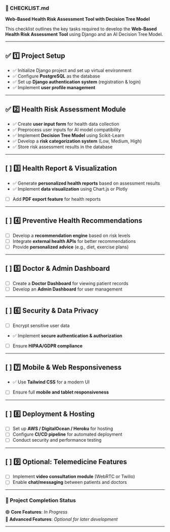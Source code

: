### **📌 CHECKLIST.md**

**Web-Based Health Risk Assessment Tool with Decision Tree Model**

This checklist outlines the key tasks required to develop the **Web-Based Health Risk Assessment Tool** using Django and an AI Decision Tree Model.

---

## ✅ **1️⃣ Project Setup**

- ✅ Initialize Django project and set up virtual environment
- ✅ Configure **PostgreSQL** as the database
- ✅ Set up **Django authentication system** (registration & login)
- ✅ Implement **user profile management**

---

## ✅ **2️⃣ Health Risk Assessment Module**

- ✅ Create **user input form** for health data collection
- ✅ Preprocess user inputs for AI model compatibility
- ✅ Implement **Decision Tree Model** using Scikit-Learn
- ✅ Develop a **risk categorization system** (Low, Medium, High)
- ✅ Store risk assessment results in the database

---

## [ ] **3️⃣ Health Report & Visualization**

- ✅ Generate **personalized health reports** based on assessment results
- ✅ Implement **data visualization** using Chart.js or Plotly
- [ ] Add **PDF export feature** for health reports

---

## [ ] **4️⃣ Preventive Health Recommendations**

- [ ] Develop a **recommendation engine** based on risk levels
- [ ] Integrate **external health APIs** for better recommendations
- [ ] Provide **personalized advice** (e.g., diet, exercise plans)

---

## [ ] **5️⃣ Doctor & Admin Dashboard**

- [ ] Create a **Doctor Dashboard** for viewing patient records
- [ ] Develop an **Admin Dashboard** for user management

---

## [ ] **6️⃣ Security & Data Privacy**

- [ ] Encrypt sensitive user data
- ✅ Implement **secure authentication & authorization**
- [ ] Ensure **HIPAA/GDPR compliance**

---

## [ ] **7️⃣ Mobile & Web Responsiveness**

- ✅ Use **Tailwind CSS** for a modern UI
- [ ] Ensure full **mobile and tablet responsiveness**

---

## [ ] **8️⃣ Deployment & Hosting**

- [ ] Set up **AWS / DigitalOcean / Heroku** for hosting
- [ ] Configure **CI/CD pipeline** for automated deployment
- [ ] Conduct security and performance testing

---

## [ ] **9️⃣ Optional: Telemedicine Features**

- [ ] Implement **video consultation module** (WebRTC or Twilio)
- [ ] Enable **chat/messaging** between patients and doctors

---

### **🚀 Project Completion Status**

🟢 **Core Features**: _In Progress_  
🔵 **Advanced Features**: _Optional for later development_

---
